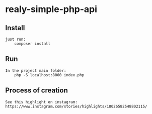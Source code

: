# realy-simple-php-api

## Install
    just run:
        composer install


## Run
    In the project main folder:
        php -S localhost:8000 index.php

## Process of creation
    See this highlight on instagram:
    https://www.instagram.com/stories/highlights/18026582548802115/ 